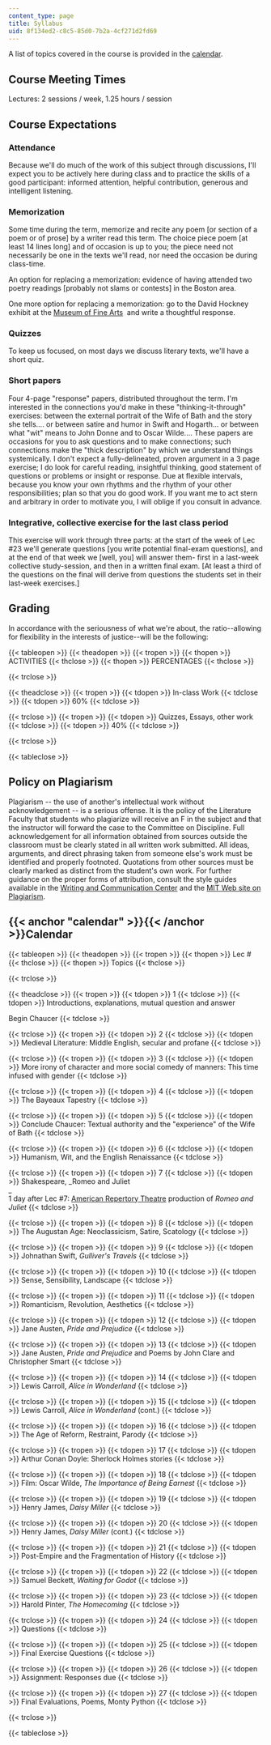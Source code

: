 ```yaml
---
content_type: page
title: Syllabus
uid: 8f134ed2-c8c5-85d0-7b2a-4cf271d2fd69
---
```


A list of topics covered in the course is provided in the [calendar](#calendar).

Course Meeting Times
--------------------

Lectures: 2 sessions / week, 1.25 hours / session

Course Expectations
-------------------

### Attendance

Because we'll do much of the work of this subject through discussions, I'll expect you to be actively here during class and to practice the skills of a good participant: informed attention, helpful contribution, generous and intelligent listening.

### Memorization

Some time during the term, memorize and recite any poem \[or section of a poem or of prose\] by a writer read this term. The choice piece poem \[at least 14 lines long\] and of occasion is up to you; the piece need not necessarily be one in the texts we'll read, nor need the occasion be during class-time.

An option for replacing a memorization: evidence of having attended two poetry readings \[probably not slams or contests\] in the Boston area.

One more option for replacing a memorization: go to the David Hockney exhibit at the [Museum of Fine Arts](http://www.mfa.org/exhibitions/david-hockney-portraits)  and write a thoughtful response.

### Quizzes

To keep us focused, on most days we discuss literary texts, we'll have a short quiz.

### Short papers

Four 4-page "response" papers, distributed throughout the term. I'm interested in the connections you'd make in these "thinking-it-through" exercises: between the external portrait of the Wife of Bath and the story she tells.... or between satire and humor in Swift and Hogarth... or between what "wit" means to John Donne and to Oscar Wilde.... These papers are occasions for you to ask questions and to make connections; such connections make the "thick description" by which we understand things systemically. I don't expect a fully-delineated, proven argument in a 3 page exercise; I do look for careful reading, insightful thinking, good statement of questions or problems or insight or response. Due at flexible intervals, because you know your own rhythms and the rhythm of your other responsibilities; plan so that you do good work. If you want me to act stern and arbitrary in order to motivate you, I will oblige if you consult in advance.

### Integrative, collective exercise for the last class period

This exercise will work through three parts: at the start of the week of Lec #23 we'll generate questions \[you write potential final-exam questions\], and at the end of that week we \[well, you\] will answer them- first in a last-week collective study-session, and then in a written final exam. \[At least a third of the questions on the final will derive from questions the students set in their last-week exercises.\]

Grading
-------

In accordance with the seriousness of what we're about, the ratio--allowing for flexibility in the interests of justice--will be the following:

{{< tableopen >}}
{{< theadopen >}}
{{< tropen >}}
{{< thopen >}}
ACTIVITIES
{{< thclose >}}
{{< thopen >}}
PERCENTAGES
{{< thclose >}}

{{< trclose >}}

{{< theadclose >}}
{{< tropen >}}
{{< tdopen >}}
In-class Work
{{< tdclose >}}
{{< tdopen >}}
60%
{{< tdclose >}}

{{< trclose >}}
{{< tropen >}}
{{< tdopen >}}
Quizzes, Essays, other work
{{< tdclose >}}
{{< tdopen >}}
40%
{{< tdclose >}}

{{< trclose >}}

{{< tableclose >}}

Policy on Plagiarism
--------------------

Plagiarism -- the use of another's intellectual work without acknowledgement -- is a serious offense. It is the policy of the Literature Faculty that students who plagiarize will receive an F in the subject and that the instructor will forward the case to the Committee on Discipline. Full acknowledgement for all information obtained from sources outside the classroom must be clearly stated in all written work submitted. All ideas, arguments, and direct phrasing taken from someone else's work must be identified and properly footnoted. Quotations from other sources must be clearly marked as distinct from the student's own work. For further guidance on the proper forms of attribution, consult the style guides available in the [Writing and Communication Center](http://web.mit.edu/writing/) and the [MIT Web site on Plagiarism](http://libguides.mit.edu/content.php?pid=80743&sid=598642#1885811).

{{< anchor "calendar" >}}{{< /anchor >}}Calendar
------------------------------------------------

{{< tableopen >}}
{{< theadopen >}}
{{< tropen >}}
{{< thopen >}}
Lec #
{{< thclose >}}
{{< thopen >}}
Topics
{{< thclose >}}

{{< trclose >}}

{{< theadclose >}}
{{< tropen >}}
{{< tdopen >}}
1
{{< tdclose >}}
{{< tdopen >}}
Introductions, explanations, mutual question and answer  
  
Begin Chaucer
{{< tdclose >}}

{{< trclose >}}
{{< tropen >}}
{{< tdopen >}}
2
{{< tdclose >}}
{{< tdopen >}}
Medieval Literature: Middle English, secular and profane
{{< tdclose >}}

{{< trclose >}}
{{< tropen >}}
{{< tdopen >}}
3
{{< tdclose >}}
{{< tdopen >}}
More irony of character and more social comedy of manners: This time infused with gender
{{< tdclose >}}

{{< trclose >}}
{{< tropen >}}
{{< tdopen >}}
4
{{< tdclose >}}
{{< tdopen >}}
The Bayeaux Tapestry
{{< tdclose >}}

{{< trclose >}}
{{< tropen >}}
{{< tdopen >}}
5
{{< tdclose >}}
{{< tdopen >}}
Conclude Chaucer: Textual authority and the "experience" of the Wife of Bath
{{< tdclose >}}

{{< trclose >}}
{{< tropen >}}
{{< tdopen >}}
6
{{< tdclose >}}
{{< tdopen >}}
Humanism, Wit, and the English Renaissance
{{< tdclose >}}

{{< trclose >}}
{{< tropen >}}
{{< tdopen >}}
7
{{< tdclose >}}
{{< tdopen >}}
Shakespeare, _Romeo and Juliet  
_  
1 day after Lec #7: [American Repertory Theatre](http://www.americanrepertorytheater.org/) production of _Romeo and Juliet_
{{< tdclose >}}

{{< trclose >}}
{{< tropen >}}
{{< tdopen >}}
8
{{< tdclose >}}
{{< tdopen >}}
The Augustan Age: Neoclassicism, Satire, Scatology
{{< tdclose >}}

{{< trclose >}}
{{< tropen >}}
{{< tdopen >}}
9
{{< tdclose >}}
{{< tdopen >}}
Johnathan Swift, _Gulliver's Travels_
{{< tdclose >}}

{{< trclose >}}
{{< tropen >}}
{{< tdopen >}}
10
{{< tdclose >}}
{{< tdopen >}}
Sense, Sensibility, Landscape
{{< tdclose >}}

{{< trclose >}}
{{< tropen >}}
{{< tdopen >}}
11
{{< tdclose >}}
{{< tdopen >}}
Romanticism, Revolution, Aesthetics
{{< tdclose >}}

{{< trclose >}}
{{< tropen >}}
{{< tdopen >}}
12
{{< tdclose >}}
{{< tdopen >}}
Jane Austen, _Pride and Prejudice_
{{< tdclose >}}

{{< trclose >}}
{{< tropen >}}
{{< tdopen >}}
13
{{< tdclose >}}
{{< tdopen >}}
Jane Austen, _Pride and Prejudice_ and Poems by John Clare and Christopher Smart
{{< tdclose >}}

{{< trclose >}}
{{< tropen >}}
{{< tdopen >}}
14
{{< tdclose >}}
{{< tdopen >}}
Lewis Carroll, _Alice in Wonderland_
{{< tdclose >}}

{{< trclose >}}
{{< tropen >}}
{{< tdopen >}}
15
{{< tdclose >}}
{{< tdopen >}}
Lewis Carroll, _Alice in Wonderland_ (cont.)
{{< tdclose >}}

{{< trclose >}}
{{< tropen >}}
{{< tdopen >}}
16
{{< tdclose >}}
{{< tdopen >}}
The Age of Reform, Restraint, Parody
{{< tdclose >}}

{{< trclose >}}
{{< tropen >}}
{{< tdopen >}}
17
{{< tdclose >}}
{{< tdopen >}}
Arthur Conan Doyle: Sherlock Holmes stories
{{< tdclose >}}

{{< trclose >}}
{{< tropen >}}
{{< tdopen >}}
18
{{< tdclose >}}
{{< tdopen >}}
Film: Oscar Wilde, _The Importance of Being Earnest_
{{< tdclose >}}

{{< trclose >}}
{{< tropen >}}
{{< tdopen >}}
19
{{< tdclose >}}
{{< tdopen >}}
Henry James, _Daisy Miller_
{{< tdclose >}}

{{< trclose >}}
{{< tropen >}}
{{< tdopen >}}
20
{{< tdclose >}}
{{< tdopen >}}
Henry James, _Daisy Miller_ (cont.)
{{< tdclose >}}

{{< trclose >}}
{{< tropen >}}
{{< tdopen >}}
21
{{< tdclose >}}
{{< tdopen >}}
Post-Empire and the Fragmentation of History
{{< tdclose >}}

{{< trclose >}}
{{< tropen >}}
{{< tdopen >}}
22
{{< tdclose >}}
{{< tdopen >}}
Samuel Beckett, _Waiting for Godot_
{{< tdclose >}}

{{< trclose >}}
{{< tropen >}}
{{< tdopen >}}
23
{{< tdclose >}}
{{< tdopen >}}
Harold Pinter, _The Homecoming_
{{< tdclose >}}

{{< trclose >}}
{{< tropen >}}
{{< tdopen >}}
24
{{< tdclose >}}
{{< tdopen >}}
Questions
{{< tdclose >}}

{{< trclose >}}
{{< tropen >}}
{{< tdopen >}}
25
{{< tdclose >}}
{{< tdopen >}}
Final Exercise Questions
{{< tdclose >}}

{{< trclose >}}
{{< tropen >}}
{{< tdopen >}}
26
{{< tdclose >}}
{{< tdopen >}}
Assignment: Responses due
{{< tdclose >}}

{{< trclose >}}
{{< tropen >}}
{{< tdopen >}}
27
{{< tdclose >}}
{{< tdopen >}}
Final Evaluations, Poems, Monty Python
{{< tdclose >}}

{{< trclose >}}

{{< tableclose >}}